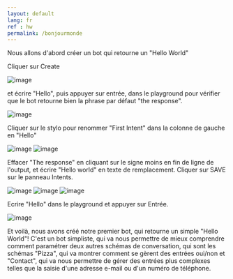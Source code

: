```yaml
---
layout: default
lang: fr
ref : hw
permalink: /bonjourmonde
---
```

Nous allons d'abord créer un bot qui retourne un "Hello World"

Cliquer sur Create

![image]({{images_path}}first-intent-create.png)

et écrire "Hello", puis appuyer sur entrée, dans le playground pour vérifier que le bot retourne bien la phrase par défaut "the response".

![image]({{images_path}}hello-the-response.png)

 Cliquer sur le stylo pour renommer "First Intent" dans la colonne de gauche en "Hello"

![image]({{images_path}}rename-first-intent.png)
![image]({{images_path}}rename-intent-hello.png)

Effacer "The response" en cliquant sur le signe moins en fin de ligne de l'output, et écrire "Hello world" en texte de remplacement. Cliquer sur SAVE sur le panneau Intents.

![image]({{images_path}}delete-the-response.png)
![image]({{images_path}}hello-world-plus.png)
![image]({{images_path}}first-intent-save.png)

Ecrire "Hello" dans le playground et appuyer sur Entrée.

![image]({{images_path}}Playground-hello-world.png)

Et voilà, nous avons créé notre premier bot, qui retourne un simple "Hello World"! C'est un bot simpliste, qui va nous permettre de mieux comprendre comment paramétrer deux autres schémas de conversation, qui sont les schémas "Pizza", qui va montrer comment se gèrent des entrées oui/non et "Contact", qui va nous permettre de gérer des entrées plus complexes telles que la saisie d'une adresse e-mail ou d'un numéro de téléphone.
